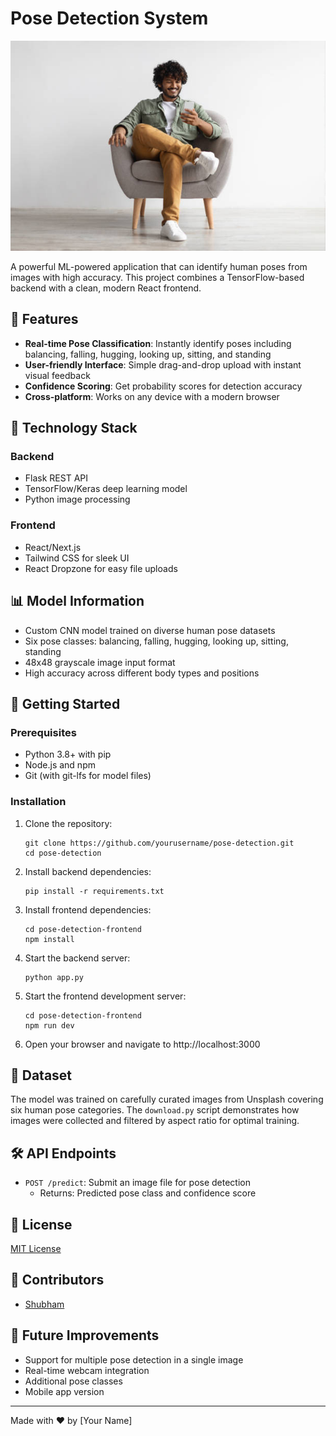 # Pose Detection System

![Pose Detection](image.png)

A powerful ML-powered application that can identify human poses from images with high accuracy. This project combines a TensorFlow-based backend with a clean, modern React frontend.

## 🚀 Features

- **Real-time Pose Classification**: Instantly identify poses including balancing, falling, hugging, looking up, sitting, and standing
- **User-friendly Interface**: Simple drag-and-drop upload with instant visual feedback
- **Confidence Scoring**: Get probability scores for detection accuracy
- **Cross-platform**: Works on any device with a modern browser

## 🧠 Technology Stack

### Backend

- Flask REST API
- TensorFlow/Keras deep learning model
- Python image processing

### Frontend

- React/Next.js
- Tailwind CSS for sleek UI
- React Dropzone for easy file uploads

## 📊 Model Information

- Custom CNN model trained on diverse human pose datasets
- Six pose classes: balancing, falling, hugging, looking up, sitting, standing
- 48x48 grayscale image input format
- High accuracy across different body types and positions

## 🚀 Getting Started

### Prerequisites

- Python 3.8+ with pip
- Node.js and npm
- Git (with git-lfs for model files)

### Installation

1. Clone the repository:

   ```
   git clone https://github.com/yourusername/pose-detection.git
   cd pose-detection
   ```
2. Install backend dependencies:

   ```
   pip install -r requirements.txt
   ```
3. Install frontend dependencies:

   ```
   cd pose-detection-frontend
   npm install
   ```
4. Start the backend server:

   ```
   python app.py
   ```
5. Start the frontend development server:

   ```
   cd pose-detection-frontend
   npm run dev
   ```
6. Open your browser and navigate to http://localhost:3000

## 📸 Dataset

The model was trained on carefully curated images from Unsplash covering six human pose categories. The `download.py` script demonstrates how images were collected and filtered by aspect ratio for optimal training.

## 🛠️ API Endpoints

- `POST /predict`: Submit an image file for pose detection
  - Returns: Predicted pose class and confidence score

## 📝 License

[MIT License](LICENSE)

## 👥 Contributors

- [Shubham](https://github.com/shubham21155102)

## 🔮 Future Improvements

- Support for multiple pose detection in a single image
- Real-time webcam integration
- Additional pose classes
- Mobile app version

---

Made with ❤️ by [Your Name]
